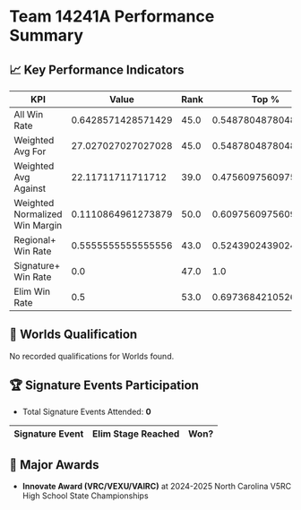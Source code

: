 # Team 14241A Performance Summary

## 📈 Key Performance Indicators
| KPI | Value | Rank | Top % |
| --- | ----- | ---- | ----- |
| All Win Rate | 0.6428571428571429 | 45.0 | 0.5487804878048781 |
| Weighted Avg For | 27.027027027027028 | 45.0 | 0.5487804878048781 |
| Weighted Avg Against | 22.11711711711712 | 39.0 | 0.47560975609756095 |
| Weighted Normalized Win Margin | 0.1110864961273879 | 50.0 | 0.6097560975609756 |
| Regional+ Win Rate | 0.5555555555555556 | 43.0 | 0.524390243902439 |
| Signature+ Win Rate | 0.0 | 47.0 | 1.0 |
| Elim Win Rate | 0.5 | 53.0 | 0.6973684210526315 |


## 🎯 Worlds Qualification
No recorded qualifications for Worlds found.

## 🏆 Signature Events Participation
- Total Signature Events Attended: **0**

| Signature Event | Elim Stage Reached | Won? |
|:----------------|:-------------------|:----|


## 🥇 Major Awards
- **Innovate Award (VRC/VEXU/VAIRC)** at 2024-2025 North Carolina V5RC High School State Championships

